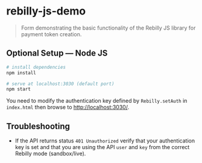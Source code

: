 # rebilly-js-demo

> Form demonstrating the basic functionality of the Rebilly JS library for payment token creation.

## Optional Setup — Node JS

``` bash
# install dependencies
npm install

# serve at localhost:3030 (default port)
npm start
```

You need to modify the authentication key defined by `Rebilly.setAuth` in `index.html` then browse to [http://localhost:3030/](http://localhost:3030/).

## Troubleshooting

- If the API returns status `401 Unauthorized` verify that your authentication key is set and that you are using the API `user` and `key` from the correct Rebilly mode (sandbox/live).

